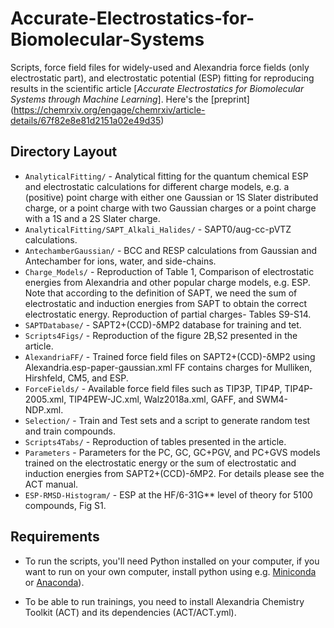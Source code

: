 # Accurate-Electrostatics-for-Biomolecular-Systems
Scripts, force field files for widely-used and Alexandria force fields (only electrostatic part), and electrostatic potential (ESP) fitting for reproducing results in the scientific article
[_Accurate Electrostatics for Biomolecular Systems through Machine Learning_].
Here's the [preprint] (https://chemrxiv.org/engage/chemrxiv/article-details/67f82e8e81d2151a02e49d35)

## Directory Layout

- `AnalyticalFitting/` - Analytical fitting for the quantum chemical ESP and electrostatic calculations for different charge models, e.g. a (positive) point charge with either one Gaussian or 1S Slater distributed charge, or a
   point charge with two Gaussian charges or a point charge with a 1S and a 2S Slater charge.
- `AnalyticalFitting/SAPT_Alkali_Halides/` - SAPT0/aug-cc-pVTZ calculations.
- `AntechamberGaussian/` - BCC and RESP calculations from Gaussian and Antechamber for ions, water, and side-chains.
- `Charge_Models/` - Reproduction of Table 1, Comparison of electrostatic energies from Alexandria and other popular charge models, e.g. ESP. Note that according to the definition of SAPT, we 
   need the sum of electrostatic and induction energies from SAPT to obtain the correct electrostatic energy.  Reproduction of partial charges- Tables S9-S14.  
- `SAPTDatabase/` - SAPT2+(CCD)-δMP2 database for training and tet.
- `Scripts4Figs/` - Reproduction of the figure 2B,S2 presented in the article.
- `AlexandriaFF/` - Trained force field files on SAPT2+(CCD)-δMP2 using Alexandria.esp-paper-gaussian.xml FF contains charges for Mulliken, Hirshfeld, CM5, and ESP.
- `ForceFields/` - Available force field files such as TIP3P, TIP4P, TIP4P-2005.xml, TIP4PEW-JC.xml, Walz2018a.xml, GAFF, and SWM4-NDP.xml. 
- `Selection/` - Train and Test sets and a script to generate random test and train compounds. 
- `Scripts4Tabs/` - Reproduction of tables presented in the article.
- `Parameters` -  Parameters for the PC, GC, GC+PGV, and PC+GVS  models trained on the electrostatic energy or the sum of electrostatic and induction energies from SAPT2+(CCD)-δMP2. For details please see the ACT manual.
- `ESP-RMSD-Histogram/` - ESP at the HF/6-31G** level of theory for 5100 compounds, Fig S1.

## Requirements

- To run the scripts, you'll need Python installed on your computer, if you want to run on your own computer,
install python using e.g. [Miniconda](https://conda.io/miniconda.html) or [Anaconda](https://docs.conda.io)).

- To be able to run trainings, you need to install Alexandria Chemistry Toolkit (ACT) and its dependencies (ACT/ACT.yml).

